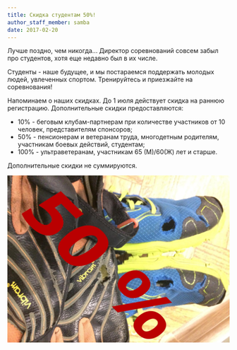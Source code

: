 ```yaml
---
title: Скидка студентам 50%!
author_staff_member: samba
date: 2017-02-20
---
```

Лучше поздно, чем никогда... Директор соревнований совсем забыл про студентов, хотя еще недавно был в их числе.

Студенты - наше будущее, и мы постараемся поддержать молодых людей, увлеченных спортом. Тренируйтесь и приезжайте на соревнования! 

Напоминаем о наших скидках. До 1 июля действует скидка на раннюю регистрацию. Дополнительные скидки предоставляются:

* 10% - беговым клубам-партнерам при количестве участников от 10 человек, представителям спонсоров;
* 50% - пенсионерам и ветеранам труда, многодетным родителям, участникам боевых действий, студентам;
* 100% - ультраветеранам, участникам 65 (М)/60(Ж) лет и старше.

Дополнительные скидки не суммируются.

![Скидка студентам](/img/posts/discounts-for-students/discounts.jpg)
